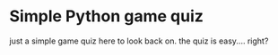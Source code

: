 # Simple Python game quiz
just a simple game quiz here to look back on.
the quiz is easy.... right?
